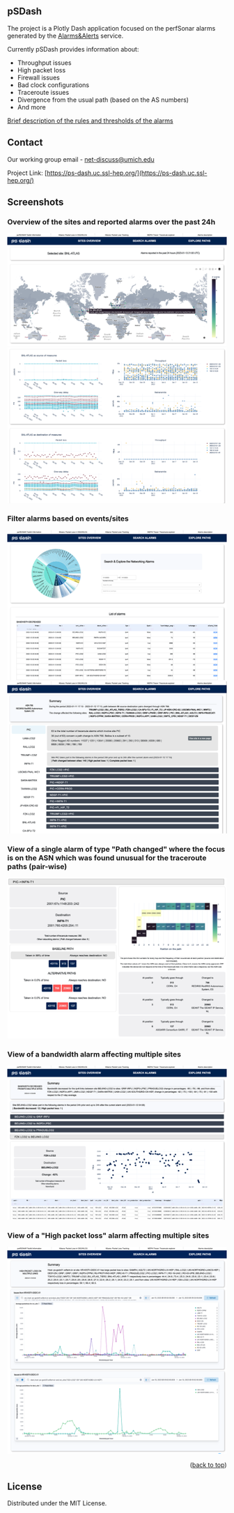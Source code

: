 
<a name="readme-top"></a>




<!-- ABOUT THE PROJECT -->
## pSDash

The project is a Plotly Dash application focused on the perfSonar alarms generated by the [Alarms&Alerts](https://github.com/sand-ci/AlarmsAndAlerts) service.

Currently pSDash provides information about:
* Throughput issues
* High packet loss
* Firewall issues
* Bad clock configurations
* Traceroute issues
* Divergence from the usual path (based on the AS numbers)
* And more

[Brief description of the rules and thresholds of the alarms](https://docs.google.com/presentation/d/1QZseDVnhN8ghn6yaSQmPbMzTi53jwUFTr818V_hUjO8/edit#slide=id.gff94f0d11a_0_41)


<!-- CONTACT -->
## Contact

Our working group email - net-discuss@umich.edu

Project Link: [https://ps-dash.uc.ssl-hep.org/](https://ps-dash.uc.ssl-hep.org/)


<!-- Screenshots -->
## Screenshots


### Overview of the sites and reported alarms over the past 24h
<img src="/images/1.png" alt="Alt text" title="Optional title">
<img src="/images/2.png" alt="Alt text" title="Optional title">


### Filter alarms based on events/sites
<img src="/images/3.png" alt="Alt text" title="Optional title">


<img src="/images/4.png" alt="Alt text" title="Optional title">

### View of a single alarm of type "Path changed" where the focus is on the ASN which was found unusual for the traceroute paths (pair-wise)
<img src="/images/5.png" alt="Alt text" title="Optional title">

### View of a bandwidth alarm affecting multiple sites
<img src="/images/6.png" alt="Alt text" title="Optional title">


### View of a "High packet loss" alarm affecting multiple sites
<img src="/images/7.png" alt="Alt text" title="Optional title">

</br>

<p align="right">(<a href="#readme-top">back to top</a>)</p>


<!-- LICENSE -->
## License
Distributed under the MIT License.

